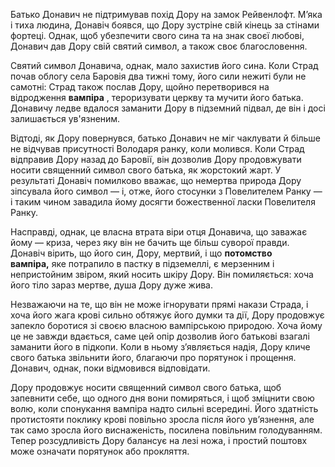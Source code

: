 Батько Донавич не підтримував похід Дору на замок Рейвенлофт. М’яка і тиха людина, Донавіч боявся, що Дору зустріне свій кінець за стінами фортеці. Однак, щоб убезпечити свого сина та на знак своєї любові, Донавич дав Дору свій святий символ, а також своє благословення.

Святий символ Донавича, однак, мало захистив його сина. Коли Страд почав облогу села Баровія два тижні тому, його сили нежиті були не самотні: Страд також послав Дору, щойно перетворився на відродження **вампіра** , тероризувати церкву та мучити його батька. Донавичу ледве вдалося заманити Дору в підземний підвал, де він і досі залишається ув'язненим.

Відтоді, як Дору повернувся, батько Донавич не міг чаклувати й більше не відчував присутності Володаря ранку, коли молився. Коли Страд відправив Дору назад до Баровії, він дозволив Дору продовжувати носити священний символ свого батька, як жорстокий жарт. У результаті Донавіч помилково вважає, що немертва природа Дору зіпсувала його символ — і, отже, його стосунки з Повелителем Ранку — і таким чином завадила йому досягти божественної ласки Повелителя Ранку.

Насправді, однак, це власна втрата віри отця Донавича, що заважає йому — криза, через яку він не бачить ще більш суворої правди. Донавіч вірить, що його син, Дору, мертвий, і що **потомство вампіра,** яке потрапило в пастку в підземеллі, є мерзенним і непристойним звіром, який носить шкіру Дору. Він помиляється: хоча його тіло зараз мертве, душа Дору дуже жива.

Незважаючи на те, що він не може ігнорувати прямі накази Страда, і хоча його жага крові сильно обтяжує його думки та дії, Дору продовжує запекло боротися зі своєю власною вампірською природою. Хоча йому це не завжди вдається, саме цей опір дозволив його батькові взагалі заманити його в підкопи. Коли в ньому з’являється надія, Дору кличе свого батька звільнити його, благаючи про порятунок і прощення. Донавич, однак, поки відмовився відповідати.

Дору продовжує носити священний символ свого батька, щоб запевнити себе, що одного дня вони помиряться, і щоб зміцнити свою волю, коли спонукання вампіра надто сильні всередині. Його здатність протистояти поклику крові повільно зросла після його ув’язнення, але так само зросла його виснаженість, посилена повільним голодуванням. Тепер розсудливість Дору балансує на лезі ножа, і простий поштовх може означати порятунок або прокляття.